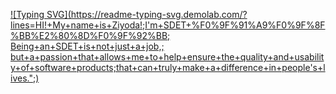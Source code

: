 
[![Typing SVG](https://readme-typing-svg.demolab.com/?lines=HI!+My+name+is+Ziyoda!;I'm+SDET+%F0%9F%91%A9%F0%9F%8F%BB%E2%80%8D%F0%9F%92%BB; Being+an+SDET+is+not+just+a+job,; but+a+passion+that+allows+me+to+help+ensure+the+quality+and+usability+of+software+products;that+can+truly+make+a+difference+in+people's+lives.";)](https://git.io/typing-svg)






<!-- - 🔭 I’m currently working on ...
- 🌱 I’m currently learning ...
- 👯 I’m looking to collaborate on ...
- 🤔 I’m looking for help with ...
- 💬 Ask me about ...
- 📫 How to reach me: ...
- 😄 Pronouns: ...
- ⚡ Fun fact: ... -->


